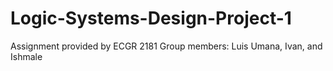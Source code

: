 # Logic-Systems-Design-Project-1
Assignment provided by ECGR 2181
Group members: Luis Umana, Ivan, and Ishmale

